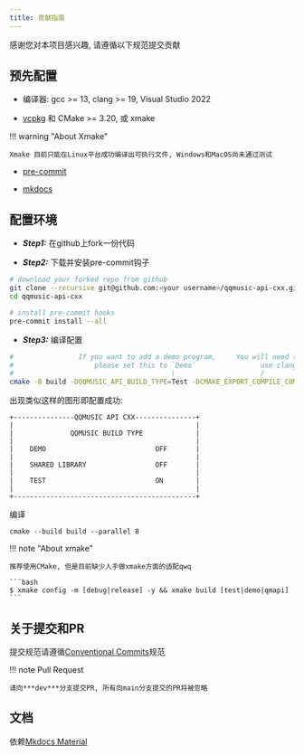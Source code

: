 ```yaml
---
title: 贡献指南
---
```


感谢您对本项目感兴趣, 请遵循以下规范提交贡献

## 预先配置

- 编译器: gcc >= 13, clang >= 19, Visual Studio 2022

- [vcpkg](https://vcpkg.io/en/) 和 CMake >= 3.20, 或 xmake

!!! warning "About Xmake"

    Xmake 目前只能在Linux平台成功编译出可执行文件, Windows和MacOS尚未通过测试

- [pre-commit](https://pre-commit.com/)

- [mkdocs](https://squidfunk.github.io/mkdocs-material/)

## 配置环境

- ***Step1:*** 在github上fork一份代码

- ***Step2:*** 下载并安装pre-commit钩子

```bash
# download your forked repo from github
git clone --recursive git@github.com:<your username>/qqmusic-api-cxx.git
cd qqmusic-api-cxx

# install pre-commit hooks
pre-commit install --all
```

- ***Step3:*** 编译配置

```bash
#                If you want to add a demo program,     You will need this if you
#                    please set this to `Demo`                use clangd
#                                       \                     /
cmake -B build -DQQMUSIC_API_BUILD_TYPE=Test -DCMAKE_EXPORT_COMPILE_COMMANDS=ON -DCMAKE_BUILD_TYPE=Debug
```

出现类似这样的图形即配置成功:

```
+---------------QQMUSIC API CXX---------------+
|                                             |
|              QQMUSIC BUILD TYPE             |
|                                             |
|    DEMO                           OFF       |
|                                             |
|    SHARED LIBRARY                 OFF       |
|                                             |
|    TEST                           ON        |
|                                             |
+---------------------------------------------+
```

编译

```
cmake --build build --parallel 8
```

!!! note "About xmake"

    推荐使用CMake, 但是目前缺少人手做xmake方面的适配qwq

    ```bash
    $ xmake config -m [debug|release] -y && xmake build [test|demo|qmapi]
    ```

## 关于提交和PR

提交规范请遵循[Conventional Commits](https://www.conventionalcommits.org/zh-hans/v1.0.0/)规范

!!! note Pull Request

    请向***dev***分支提交PR, 所有向main分支提交的PR将被忽略

## 文档

依赖[Mkdocs Material](https://squidfunk.github.io/mkdocs-material/)

